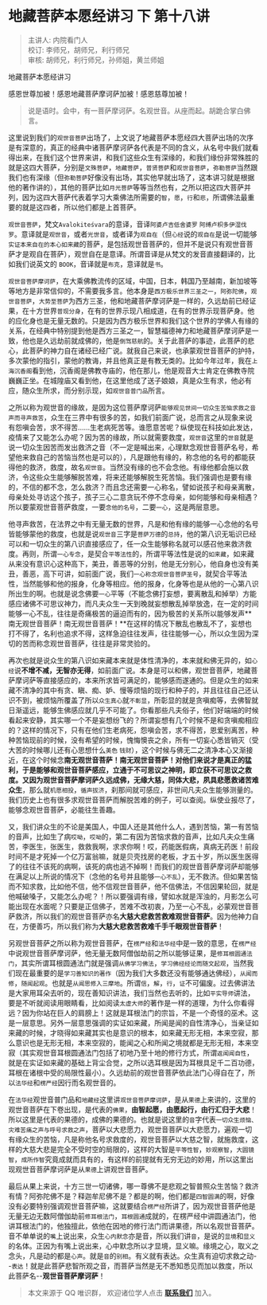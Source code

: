 # 地藏菩萨本愿经讲习 下 第十八讲

> 主讲人: 内院看门人 <br />
> 校订: 李师兄，胡师兄，利行师兄 <br />
> 审核: 胡师兄，利行师兄，孙师姐，黄兰师姐 <br />

地藏菩萨本愿经讲习

感恩世尊加被！感恩地藏菩萨摩诃萨加被！感恩慈尊加被！

> 说是语时。会中，有一菩萨摩诃萨。名观世音。从座而起。胡跪合掌白佛言。

这里说到我们的`观世音菩萨`出场了，上文说了地藏菩萨本愿经四大菩萨出场的次序是有深意的，真正的经典中诸菩萨摩诃萨各代表是不同的含义，从名号中我们就看得出来，在我们这个世界来讲，和我们这些众生有深缘的，和我们缘份非常殊胜的就是这四大菩萨，分别是`文殊菩萨`，`地藏菩萨`，`普贤菩萨`和`观世音菩萨`，`弥勒菩萨`当然跟我们也有深缘（但`弥勒菩萨`好像没有出场，其实他早就出场了，这本讲习就是根据他的著作讲的），其他的菩萨比如`月光菩萨`等等当然也有，之所以把这四大菩萨并列，因为这四大菩萨代表着学习大乘佛法所需要的`智`，`愿`，`行`和`悲`，所谓佛法最重要的就是这四者，所以他们都是上首菩萨。

`观世音菩萨`，梵文`Avalokiteśvara`的意译，音译`阿婆卢吉低舍婆罗` `阿缚卢枳多伊湿伐罗`。意译就是`观世音`，或者`光世音`，或者译为`观自在`（但`心经`说的`观自在`是说一切能够`实证本来自在的本心如来藏`的菩萨，是包括观世音菩萨的，但并不是说只有观世音菩萨才是观自在菩萨），观世自在是意译。所谓音译是从梵文的发音直接翻译的，比如我们说英文的 `BOOK`，音译就是`布克`，意译就是`书`。

`观世音菩萨摩诃萨`，在大乘佛教流传的区域，中国，日本，韩国乃至越南，新加坡等等地方是非常信仰的，不需要我多言。他本身是`西方极乐世界三圣之一`，`阿弥陀佛`，`观世音菩萨`，`大势至菩萨`为西方三圣，他和地藏菩萨摩诃萨是一样的，久远劫前已经证果，在十方世界`普现分身`，在有的世界示现八相成道，在有的世界示现菩萨身。他的应化身也是无量无数的。只是因为西方极乐世界和我们这个世界的学佛人有缘的关系，在经典中特别提到他是西方三圣之一，智慧福德神力和地藏菩萨摩诃萨是一致，他也是久远劫前就成佛的，他是`倒驾慈航`的。关于此菩萨的事迹，此菩萨的悲心，此菩萨的神力自在诸经已经广说。就我自己来说，也承蒙观世音菩萨的护持，多次蒙他的指引，蒙他的教诲，并且他真正是有教无类的。比如今年过年，我在`上海沉香阁`看到他，沉香阁是佛教寺庙的，他在那儿，他是观音大士肯定在佛教寺院巍巍正坐。在城隍庙又看到他，在这里他成了送子娘娘，真是众生有求，他必有应，随众生所求，而分别示现，如`观世音普门品`所言。

之所以称为观世音的缘故，是因为这位菩萨摩诃萨`能够观见世间一切众生苦恼求救之音声而寻声救苦`，众生在三界中有很多的苦，如我们前面广说，总而言之从现象来说有怨嗔会苦，求不得苦……生老病死苦等。谁愿意苦呢？纵使现在科技如此发达，疫情来了又能怎么办呢？因为苦的缘故，所以就需要救度，`观世音`这里的`世音`就是说一切众生因苦而发出救济之音（不一定是喊出来，心理默念观世音菩萨名号，希望他来救自己的苦恼当然也是可以的），凡是跟他有缘的，称念他的名号的都能获得他的救济，救度，故名`观世音`。当然没有缘的也不会念他。有缘他都会施以救济，令这些众生能够解脱苦难，将来还能够解脱生死苦恼。我们强调也是要有缘的，不信的都不念，怎么救济？而且念还需要一心称名，譬如说孩子和母亲离散，母亲处处寻访这个孩子，孩子三心二意贪玩不停不念母亲，如何能够和母亲相遇？所以要蒙观世音菩萨救度，一要`念他的名号`，二要`一心`，这是两层意思。

他寻声救苦，在法界之中有无量无数的世界，凡是和他有缘的能够一心念他的名号皆能够蒙他的救度，也就是说`观世音`三字是`菩萨万德`的`总持`，他的第八识无垢识已经可以和一切众生的第八识直接感应了，任一众生能够称名就可以感召他来救济救度。再则，所谓`一心专念`，是契合`平等法性`的，所谓平等法性是说的`如来藏`，如来藏从来没有意识心这种高下，美丑，善恶等的分别，他是无分别心，他自身也没有美丑，善恶，高下可讲，如前面广说，我们`一心称念观世音菩萨圣号`，就契合平等法性，当然能够和他的报身，化身等相应。他的报身，化身等也是从他的一心第八识所出生的啊。也就是说念佛要`一心`平等（不能念佛打妄想，要离散乱和掉举）方能感应诸佛不可思议神力，而凡夫众生一天到晚就妄想散乱掉举放逸，在一定的时间能够一心不乱，往往是奇痛极苦的逼迫而有的，因为极苦的关系所以能够发声**南无观世音菩萨！南无观世音菩萨！**在这样的情况下散乱也散乱不了，妄想也打不得了，名利也追求不得，这样急迫往往发声，往往能够一心，所以众生因为深切的苦而称念观世音菩萨，往往是非常灵验的。

再次也就是说众生的第八识如来藏本来就是体性清净的，本来就和佛无异的，如`心经`说**不增不减，无智亦无得**，如前面广说。本身是可以和佛，观世音菩萨，地藏菩萨摩诃萨等直接感应的，本来所求皆可满足的，能够感而遂通的。但是众生的如来藏不清净的其中有贪、瞋、痴、妒、慢等烦恼的现行和种子的，并且往往自己还认识不到，被烦恼所覆盖了所以`众生真心`就`不彰显`，所彰显的就是贪嗔痴等，去佛智就日渐遥远，能够生佛感应就几乎不可能了。你看那些凡夫俗子，他们好端端的时候看起来安静，其实哪一个不是妄想纷飞的？所谓妄想有几个时候不是和贪嗔痴相应的？这样的情况下，只有在他们生老病死，怨嗔会苦，求不得苦，恩爱别离苦，种种苦恼现前的时候，没有希望的时候，愧悔懊丧之余，所有一切妄心悉皆销灭（受大苦的时候哪儿还有心思想什么`美色` `钱财`），这个时候与佛无二之清净本心又渐接近，在这个时候念**南无观世音菩萨！南无观世音菩萨！**对他们来说才是真正的猛利，于是能够和观世音菩萨感应，立通于不可思议之神明，即立获不可思议之救度。又因为观世音菩萨摩诃萨**久远成佛，无缘大慈，同体大悲，夙具悲愿救诸苦难众生**，那么就`机愿相投`，`循声拔济`，刹那间就可感应，非世间凡夫众生能够测量的。我们历史上也有很多求观世音菩萨而解脱苦难的例子，可以查阅。纵使业报尽了，能够念观世音菩萨，必能往生善趣。

又，我们讲众生的不论是美国人，中国人还是其他什么人，遇到苦恼，第一有苦恼的音声，比如生了病`哎呦`，`哎呦`的，第二有因为苦恼求救的音声，比如凡夫众生痛苦，李医生，张医生，救救我啊，求求你啊！哎，药能医假病，真病无药医！前段时间不是才死掉一个亿万富翁嘛，就是贝壳找房的老板，才五十岁，所以医生医得了的往往不该死的病啊，该死的病也逃不掉啊！而我们的观世音菩萨摩诃萨却能够在满足以上所说的情况下（念他的名号并且能够`一心不乱`），无不救济。但如果苦恼而不知求救，比如他不信，他不信观世音菩萨，他不信佛法，不信因果轮回，就是他喊破嗓子，又能怎么办呢？！所以要强调有缘，譬如水就是浑浊的，月影怎么可能出现在水面呢？只要是正信佛子，苦难不改初衷，乃至一心不乱，必蒙观世音菩萨救济，所以我们的观世音菩萨亦名**大慈大悲救苦救难观世音菩萨**。因为他神力自在，方便善巧，所以我们称为**大慈大悲救苦救难千手千眼观世音菩萨**！

另观世音菩萨之所以称为观世音菩萨，在`楞严经`和`法华经`中是一致的意思，在`楞严经`中说观世音菩萨摩诃萨，他无量无数阿僧伽劫前之所以能够证果，是`修耳根圆通法门`，其实所谓耳根圆通法门就是强调`从佛学习佛法`，`学习佛经经论而随文起观`，当然我们现在最重要的是`学习善知识的著作`（因为我们大多数还没有能够通达佛经），`从闻而修`，`随闻起观`。也就是`从闻思修入三摩地`。所谓`信`，`解`，`行`，`证`不可偏废。过去佛讲法是大家用耳朵去听的，现在善知识讲法，我们当然也去听的，比如`平实导师`讲法，要是不听就阅读用眼睛看，比如阅读`太虚大师`的著作是一样的道理，为什么你看得远？因为你站在巨人的肩膀上！这就是耳根法门的宗旨，不是一个奇怪的巫术。这是一层意思。另外一层意思强调的实证如来藏，所闻是闻的自性清净心，当亲证如来藏的时候，才晓得如来藏其实也是意识的根本，如来藏无形无相，本来空寂，那么意识也是无形无相，本来空寂的，能闻之心和所闻之境就都是无形无相，本来空寂（其实观世音耳根圆通法门包括了初地乃至十地的修行方式，所谓`返闻闻自性`，就是在实证如来藏的基础上背尘合觉，之所以选耳根是因为耳根具足千二百功德，耳根在诸根中受的局限性最小）。久远劫前的观世音菩萨依此法门心得自在了，所以`法华经`和`楞严经`因行而名观世音的。

在`法华经`观世音普门品和`地藏经`这里讲`观世音菩萨摩诃萨`，是从`果德`上来讲的，这里的观世音菩萨在下卷出现，是代表的`佛果`，**由智起愿，由愿起行，由行汇归于大悲**！所以这里是代表的果德的，成佛的果德的。也就是说这里的`音`字代表`一切众生烦恼、灾难苦痛之声与呼号求救之声`，菩萨以大悲愿力，观世音菩萨以大悲愿力，遍观一切有缘众生的苦恼，凡是称他名号求救度的，观世音菩萨以大慈之智，就施救度，这样的大慈大悲是完全不受时空的局限的，这样的大智是`平等性智`，`妙观察智`，`大圆镜智`，`成所作智`究竟成就而具有的，有这样的前提就有无穷无边的妙用，所以这里出现观世音菩萨摩诃萨是从`果德`上讲观世音菩萨。

最后从果上来说，十方三世一切诸佛，哪一尊佛不是悲观之智普照众生苦恼？救济有情？阿弥陀佛不是？释迦牟尼佛不是？都是的啊，他们都是`四智圆满`的啊，好像没有必要特别强调观世音菩萨嘛，这就要结合`楞严经`所讲了，因为观世音菩萨他是无量无边无数阿僧伽劫前`修耳根法门`，`耳根圆通`成就的，在楞严经中讲圆通法门，他讲耳根法门的，他独擅此，依他在因地的修行法门而讲果德，所以名观世音菩萨。音不单单说的`嘴`上说出来，众生`心内默念`亦是音，所以我们讲`音`，是说的`显境`和`显义`的名体。正因为有嘴上说出来，心中默念所以才显境，显义嘛。缘境之心，取义之念头，凡是动的都是`心声`。就是`音`的`别相`。有义就有表达。众生真有迫切求救之动--`表达`！就是此菩萨悲智所观之音，而菩萨当然是无不悉知悉见而加以救度，所以此菩萨名--**观世音菩萨摩诃萨**！

> 本文来源于 QQ 唯识群， 欢迎诸位学人点击 **[联系我们](https://mp.weixin.qq.com/s/lZCfWjmLjgNR165Tx4_bCQ)** 加入。
